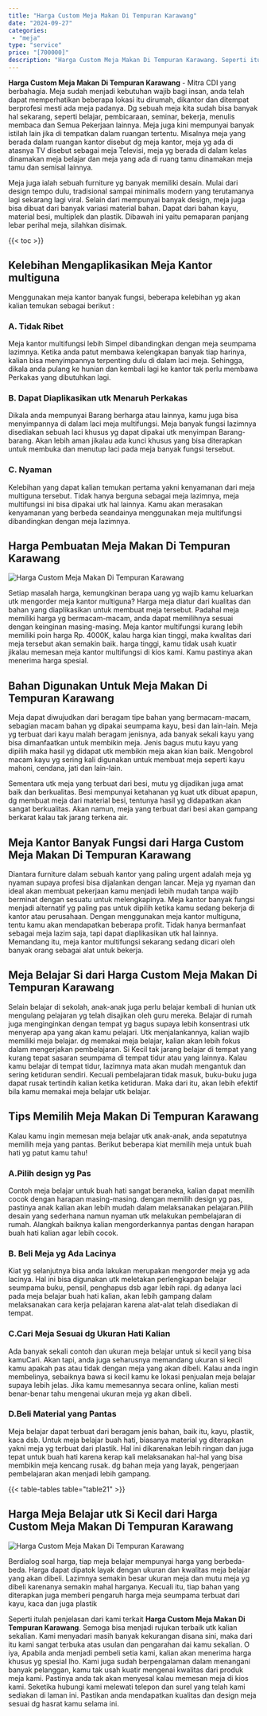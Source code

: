 ```yaml
---
title: "Harga Custom Meja Makan Di Tempuran Karawang"
date: "2024-09-27"
categories:
 - "meja"
type: "service"
price: "[700000]"
description: "Harga Custom Meja Makan Di Tempuran Karawang. Seperti itulah penjelasan dari kami terkait **Harga Custom Meja Makan Di Tempuran Karawang**. Semoga bisa menja..."
---
```


**Harga Custom Meja Makan Di Tempuran Karawang** - Mitra CDI yang berbahagia. Meja sudah menjadi kebutuhan wajib bagi insan, anda telah dapat memperhatikan beberapa lokasi itu dirumah, dikantor dan ditempat berprofesi mesti ada meja padanya. Dg sebuah meja kita sudah bisa banyak hal sekarang, seperti belajar, pembicaraan, seminar, bekerja, menulis membaca dan Semua Pekerjaan lainnya. Meja juga kini mempunyai banyak istilah lain jika di tempatkan dalam ruangan tertentu. Misalnya meja yang berada dalam ruangan kantor disebut dg meja kantor, meja yg ada di atasnya TV disebut sebagai meja Televisi, meja yg berada di dalam kelas dinamakan meja belajar dan meja yang ada di ruang tamu dinamakan meja tamu dan semisal lainnya.

Meja juga ialah sebuah furniture yg banyak memiliki desain. Mulai dari design tempo dulu, tradisional sampai minimalis modern yang terutamanya lagi sekarang lagi viral. Selain dari mempunyai banyak design, meja juga bisa dibuat dari banyak variasi material bahan. Dapat dari bahan kayu, material besi, multiplek dan plastik. Dibawah ini yaitu pemaparan panjang lebar perihal meja, silahkan disimak.

{{< toc >}}

## Kelebihan Mengaplikasikan Meja Kantor multiguna

Menggunakan meja kantor banyak fungsi, beberapa kelebihan yg akan kalian temukan sebagai berikut :

### A. Tidak Ribet

Meja kantor multifungsi lebih Simpel dibandingkan dengan meja seumpama lazimnya. Ketika anda patut membawa kelengkapan banyak tiap harinya, kalian bisa menyimpannya terpenting dulu di dalam laci meja. Sehingga, dikala anda pulang ke hunian dan kembali lagi ke kantor tak perlu membawa Perkakas yang dibutuhkan lagi.

### B. Dapat Diaplikasikan utk Menaruh Perkakas

Dikala anda mempunyai Barang berharga atau lainnya, kamu juga bisa menyimpannya di dalam laci meja multifungsi. Meja banyak fungsi lazimnya disediakan sebuah laci khusus yg dapat dipakai utk menyimpan Barang-barang. Akan lebih aman jikalau ada kunci khusus yang bisa diterapkan untuk membuka dan menutup laci pada meja banyak fungsi tersebut.

### C. Nyaman

Kelebihan yang dapat kalian temukan pertama yakni kenyamanan dari meja multiguna tersebut. Tidak hanya berguna sebagai meja lazimnya, meja multifungsi ini bisa dipakai utk hal lainnya. Kamu akan merasakan kenyamanan yang berbeda seandainya menggunakan meja multifungsi dibandingkan dengan meja lazimnya.

## Harga Pembuatan Meja Makan Di Tempuran Karawang

![Harga Custom Meja Makan Di Tempuran Karawang](/images/meja/meja-dewasa-004.jpg)

Setiap masalah harga, kemungkinan berapa uang yg wajib kamu keluarkan utk mengorder meja kantor multiguna? Harga meja diatur dari kualitas dan bahan yang diaplikasikan untuk membuat meja tersebut. Padahal meja memiliki harga yg bermacam-macam, anda dapat memilihnya sesuai dengan keinginan masing-masing. Meja kantor multifungsi kurang lebih memiliki poin harga Rp. 4000K, kalau harga kian tinggi, maka kwalitas dari meja tersebut akan semakin baik. harga tinggi, kamu tidak usah kuatir jikalau memesan meja kantor multifungsi di kios kami. Kamu pastinya akan menerima harga spesial.

## Bahan Digunakan Untuk Meja Makan Di Tempuran Karawang

Meja dapat diwujudkan dari beragam tipe bahan yang bermacam-macam, sebagian macam bahan yg dipakai seumpama kayu, besi dan lain-lain. Meja yg terbuat dari kayu malah beragam jenisnya, ada banyak sekali kayu yang bisa dimanfaatkan untuk membikin meja. Jenis bagus mutu kayu yang dipilih maka hasil yg didapat utk membikin meja akan kian baik. Mengobrol macam kayu yg sering kali digunakan untuk membuat meja seperti kayu mahoni, cendana, jati dan lain-lain.

Sementara utk meja yang terbuat dari besi, mutu yg dijadikan juga amat baik dan berkualitas. Besi mempunyai ketahanan yg kuat utk dibuat apapun, dg membuat meja dari material besi, tentunya hasil yg didapatkan akan sangat berkualitas. Akan namun, meja yang terbuat dari besi akan gampang berkarat kalau tak jarang terkena air.

## Meja Kantor Banyak Fungsi dari Harga Custom Meja Makan Di Tempuran Karawang

Diantara furniture dalam sebuah kantor yang paling urgent adalah meja yg nyaman supaya profesi bisa dijalankan dengan lancar. Meja yg nyaman dan ideal akan membuat pekerjaan kamu menjadi lebih mudah tanpa wajib berminat dengan sesuatu untuk melengkapinya. Meja kantor banyak fungsi menjadi alternatif yg paling pas untuk dipilih ketika kamu sedang bekerja di kantor atau perusahaan. Dengan menggunakan meja kantor multiguna, tentu kamu akan mendapatkan beberapa profit. Tidak hanya bermanfaat sebagai meja lazim saja, tapi dapat diaplikasikan utk hal lainnya. Memandang itu, meja kantor multifungsi sekarang sedang dicari oleh banyak orang sebagai alat untuk bekerja.

## Meja Belajar Si dari Harga Custom Meja Makan Di Tempuran Karawang

Selain belajar di sekolah, anak-anak juga perlu belajar kembali di hunian utk mengulang pelajaran yg telah disajikan oleh guru mereka. Belajar di rumah juga menginginkan dengan tempat yg bagus supaya lebih konsentrasi utk menyerap apa yang akan kamu pelajari. Utk menjalankannya, kalian wajib memiliki meja belajar. dg memakai meja belajar, kalian akan lebih fokus dalam mengerjakan pembelajaran. Si Kecil tak jarang belajar di tempat yang kurang tepat sasaran seumpama di tempat tidur atau yang lainnya. Kalau kamu belajar di tempat tidur, lazimnya mata akan mudah mengantuk dan sering ketiduran sendiri. Kecuali pembelajaran tidak masuk, buku-buku juga dapat rusak tertindih kalian ketika ketiduran. Maka dari itu, akan lebih efektif bila kamu memakai meja belajar utk belajar.

## Tips Memilih Meja Makan Di Tempuran Karawang

Kalau kamu ingin memesan meja belajar utk anak-anak, anda sepatutnya memilih meja yang pantas. Berikut beberapa kiat memilih meja untuk buah hati yg patut kamu tahu!

### A.Pilih design yg Pas

Contoh meja belajar untuk buah hati sangat beraneka, kalian dapat memilih cocok dengan harapan masing-masing. dengan memilih design yg pas, pastinya anak kalian akan lebih mudah dalam melaksanakan pelajaran.Pilih desain yang sederhana namun nyaman utk melakukan pembelajaran di rumah. Alangkah baiknya kalian mengorderkannya pantas dengan harapan buah hati kalian agar lebih cocok.

### B. Beli Meja yg Ada Lacinya

Kiat yg selanjutnya bisa anda lakukan merupakan mengorder meja yg ada lacinya. Hal ini bisa digunakan utk meletakan perlengkapan belajar seumpama buku, pensil, penghapus dsb agar lebih rapi. dg adanya laci pada meja belajar buah hati kalian, akan lebih gampang dalam melaksanakan cara kerja pelajaran karena alat-alat telah disediakan di tempat.

### C.Cari Meja Sesuai dg Ukuran Hati Kalian

Ada banyak sekali contoh dan ukuran meja belajar untuk si kecil yang bisa kamuCari. Akan tapi, anda juga seharusnya memandang ukuran si kecil kamu apakah pas atau tidak dengan meja yang akan dibeli. Kalau anda ingin membelinya, sebaiknya bawa si kecil kamu ke lokasi penjualan meja belajar supaya lebih jelas. Jika kamu memesannya secara online, kalian mesti benar-benar tahu mengenai ukuran meja yg akan dibeli.

### D.Beli Material yang Pantas

Meja belajar dapat terbuat dari beragam jenis bahan, baik itu, kayu, plastik, kaca dsb. Untuk meja belajar buah hati, biasanya material yg diterapkan yakni meja yg terbuat dari plastik. Hal ini dikarenakan lebih ringan dan juga tepat untuk buah hati karena kerap kali melaksanakan hal-hal yang bisa membikin meja kencang rusak. dg bahan meja yang layak, pengerjaan pembelajaran akan menjadi lebih gampang.

{{< table-tables table="table21" >}}

## Harga Meja Belajar utk Si Kecil dari Harga Custom Meja Makan Di Tempuran Karawang

![Harga Custom Meja Makan Di Tempuran Karawang](/images/meja/meja-anak-003.jpg)

Berdialog soal harga, tiap meja belajar mempunyai harga yang berbeda-beda. Harga dapat dipatok layak dengan ukuran dan kwalitas meja belajar yang akan dibeli. Lazimnya semakin besar ukuran meja dan mutu meja yg dibeli karenanya semakin mahal harganya. Kecuali itu, tiap bahan yang diterapkan juga memberi pengaruh harga meja seumpama terbuat dari kayu, kaca dan juga plastik

Seperti itulah penjelasan dari kami terkait **Harga Custom Meja Makan Di Tempuran Karawang**. Semoga bisa menjadi rujukan terbaik utk kalian sekalian. Kami menyadari masih banyak kekurangan disana sini, maka dari itu kami sangat terbuka atas usulan dan pengarahan dai kamu sekalian. O iya, Apabila anda menjadi pembeli setia kami, kalian akan menerima harga khusus yg spesial lho. Kami juga sudah berpengalaman dalam menangani banyak pelanggan, kamu tak usah kuatir mengenai kwalitas dari produk meja kami. Pastinya anda tak akan menyesal kalau memesan meja di kios kami. Seketika hubungi kami melewati telepon dan surel yang telah kami sediakan di laman ini. Pastikan anda mendapatkan kualitas dan design meja sesuai dg hasrat kamu selama ini.
